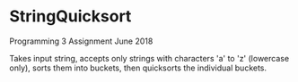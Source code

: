 # StringQuicksort

Programming 3 Assignment
June 2018

Takes input string, accepts only strings with characters 'a' to 'z' (lowercase only), sorts them into buckets, then quicksorts the individual buckets.